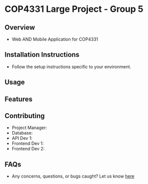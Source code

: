 # COP4331 Large Project - Group 5

## **Overview**
- Web AND Mobile Application for COP4331
  
## **Installation Instructions**
- Follow the setup instructions specific to your environment.

## **Usage**

## **Features**

## **Contributing**
- Project Manager:
- Database: 
- API Dev 1: 
- Frontend Dev 1: 
- Frontend Dev 2: 

## **FAQs**
- Any concerns, questions, or bugs caught? Let us know [here](https://github.com/cataon03/cop4331-group5/issues)
